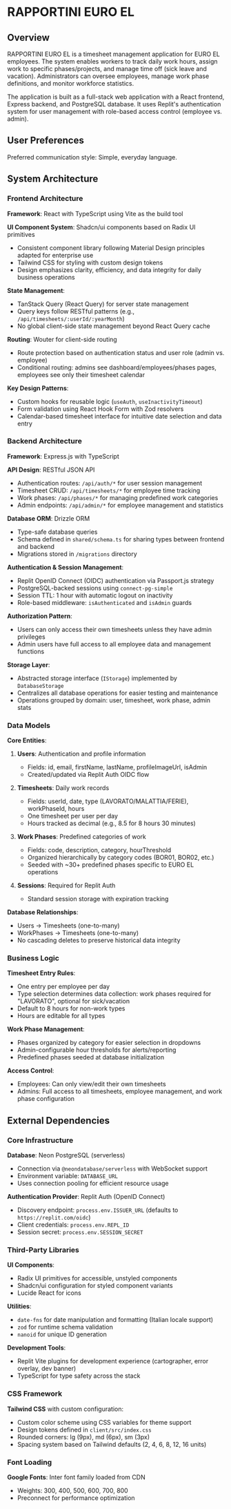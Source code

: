 # RAPPORTINI EURO EL

## Overview

RAPPORTINI EURO EL is a timesheet management application for EURO EL employees. The system enables workers to track daily work hours, assign work to specific phases/projects, and manage time off (sick leave and vacation). Administrators can oversee employees, manage work phase definitions, and monitor workforce statistics.

The application is built as a full-stack web application with a React frontend, Express backend, and PostgreSQL database. It uses Replit's authentication system for user management with role-based access control (employee vs. admin).

## User Preferences

Preferred communication style: Simple, everyday language.

## System Architecture

### Frontend Architecture

**Framework**: React with TypeScript using Vite as the build tool

**UI Component System**: Shadcn/ui components based on Radix UI primitives
- Consistent component library following Material Design principles adapted for enterprise use
- Tailwind CSS for styling with custom design tokens
- Design emphasizes clarity, efficiency, and data integrity for daily business operations

**State Management**: 
- TanStack Query (React Query) for server state management
- Query keys follow RESTful patterns (e.g., `/api/timesheets/:userId/:yearMonth`)
- No global client-side state management beyond React Query cache

**Routing**: Wouter for client-side routing
- Route protection based on authentication status and user role (admin vs. employee)
- Conditional routing: admins see dashboard/employees/phases pages, employees see only their timesheet calendar

**Key Design Patterns**:
- Custom hooks for reusable logic (`useAuth`, `useInactivityTimeout`)
- Form validation using React Hook Form with Zod resolvers
- Calendar-based timesheet interface for intuitive date selection and data entry

### Backend Architecture

**Framework**: Express.js with TypeScript

**API Design**: RESTful JSON API
- Authentication routes: `/api/auth/*` for user session management
- Timesheet CRUD: `/api/timesheets/*` for employee time tracking
- Work phases: `/api/phases/*` for managing predefined work categories
- Admin endpoints: `/api/admin/*` for employee management and statistics

**Database ORM**: Drizzle ORM
- Type-safe database queries
- Schema defined in `shared/schema.ts` for sharing types between frontend and backend
- Migrations stored in `/migrations` directory

**Authentication & Session Management**:
- Replit OpenID Connect (OIDC) authentication via Passport.js strategy
- PostgreSQL-backed sessions using `connect-pg-simple`
- Session TTL: 1 hour with automatic logout on inactivity
- Role-based middleware: `isAuthenticated` and `isAdmin` guards

**Authorization Pattern**:
- Users can only access their own timesheets unless they have admin privileges
- Admin users have full access to all employee data and management functions

**Storage Layer**: 
- Abstracted storage interface (`IStorage`) implemented by `DatabaseStorage`
- Centralizes all database operations for easier testing and maintenance
- Operations grouped by domain: user, timesheet, work phase, admin stats

### Data Models

**Core Entities**:

1. **Users**: Authentication and profile information
   - Fields: id, email, firstName, lastName, profileImageUrl, isAdmin
   - Created/updated via Replit Auth OIDC flow

2. **Timesheets**: Daily work records
   - Fields: userId, date, type (LAVORATO/MALATTIA/FERIE), workPhaseId, hours
   - One timesheet per user per day
   - Hours tracked as decimal (e.g., 8.5 for 8 hours 30 minutes)

3. **Work Phases**: Predefined categories of work
   - Fields: code, description, category, hourThreshold
   - Organized hierarchically by category codes (BOR01, BOR02, etc.)
   - Seeded with ~30+ predefined phases specific to EURO EL operations

4. **Sessions**: Required for Replit Auth
   - Standard session storage with expiration tracking

**Database Relationships**:
- Users → Timesheets (one-to-many)
- WorkPhases → Timesheets (one-to-many)
- No cascading deletes to preserve historical data integrity

### Business Logic

**Timesheet Entry Rules**:
- One entry per employee per day
- Type selection determines data collection: work phases required for "LAVORATO", optional for sick/vacation
- Default to 8 hours for non-work types
- Hours are editable for all types

**Work Phase Management**:
- Phases organized by category for easier selection in dropdowns
- Admin-configurable hour thresholds for alerts/reporting
- Predefined phases seeded at database initialization

**Access Control**:
- Employees: Can only view/edit their own timesheets
- Admins: Full access to all timesheets, employee management, and work phase configuration

## External Dependencies

### Core Infrastructure

**Database**: Neon PostgreSQL (serverless)
- Connection via `@neondatabase/serverless` with WebSocket support
- Environment variable: `DATABASE_URL`
- Uses connection pooling for efficient resource usage

**Authentication Provider**: Replit Auth (OpenID Connect)
- Discovery endpoint: `process.env.ISSUER_URL` (defaults to `https://replit.com/oidc`)
- Client credentials: `process.env.REPL_ID`
- Session secret: `process.env.SESSION_SECRET`

### Third-Party Libraries

**UI Components**: 
- Radix UI primitives for accessible, unstyled components
- Shadcn/ui configuration for styled component variants
- Lucide React for icons

**Utilities**:
- `date-fns` for date manipulation and formatting (Italian locale support)
- `zod` for runtime schema validation
- `nanoid` for unique ID generation

**Development Tools**:
- Replit Vite plugins for development experience (cartographer, error overlay, dev banner)
- TypeScript for type safety across the stack

### CSS Framework

**Tailwind CSS** with custom configuration:
- Custom color scheme using CSS variables for theme support
- Design tokens defined in `client/src/index.css`
- Rounded corners: lg (9px), md (6px), sm (3px)
- Spacing system based on Tailwind defaults (2, 4, 6, 8, 12, 16 units)

### Font Loading

**Google Fonts**: Inter font family loaded from CDN
- Weights: 300, 400, 500, 600, 700, 800
- Preconnect for performance optimization